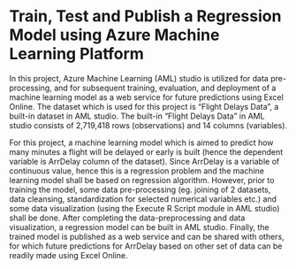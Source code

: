 # Train, Test and Publish a Regression Model using Azure Machine Learning Platform

In this project, Azure Machine Learning (AML) studio is utilized for data pre-processing, and for subsequent training, evaluation, and deployment of a machine learning model as a web service for future predictions using Excel Online. The dataset which is used for this project is “Flight Delays Data”, a built-in dataset in AML studio. The built-in “Flight Delays Data” in AML studio consists of 2,719,418 rows (observations) and 14 columns (variables). 

For this project, a machine learning model which is aimed to predict how many minutes a flight will be delayed or early is built (hence the dependent variable is ArrDelay column of the dataset). Since ArrDelay is a variable of continuous value, hence this is a regression problem and the machine learning model shall be based on regression algorithm. However, prior to training the model, some data pre-processing (eg. joining of 2 datasets, data cleansing, standardization for selected numerical variables etc.) and some data visualization (using the Execute R Script module in AML studio) shall be done. After completing the data-preprocessing and data visualization, a regression model can be built in AML studio. Finally, the trained model is published as a web service and can be shared with others, for which future predictions for ArrDelay based on other set of data can be readily made using Excel Online.
